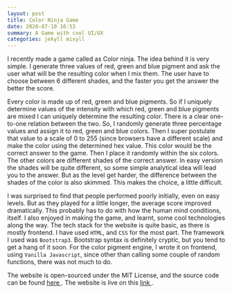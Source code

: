 ```yaml
---
layout: post
title: Color Ninja Game
date: 2020-07-10 16:53
summary: A Game with cool UI/UX
categories: jekyll mixyll
---
```


I recently made a game called as Color ninja. The idea behind it is very simple. I generate three values of red, green and blue pigment and ask the user what will be the resulting color when I mix them. The user have to choose between 6 different shades, and the faster you get the answer the better the score.

Every color is made up of red, green and blue pigments. So if I uniquely determine values of the intensity with which red, green and blue pigments are mixed I can uniquely determine the resulting color. There is a clear one-to-one relation between the two. So, I randomly generate three percentage values and assign it to red, green and blue colors. Then I super postulate that value to a scale of 0 to 255 (since browsers have a different scale) and make the color using the determined hex value. This color would be the correct answer to the game. Then I place it randomly within the six colors. The other colors are different shades of the correct answer. In easy version the shades will be quite different, so some simple analytical idea will lead you to the answer. But as the level get harder, the difference between the shades of the color is also skimmed. This makes the choice, a little difficult.

I was surprised to find that people performed poorly initially, even on easy levels. But as they played for a little longer, the average score improved dramatically. This probably has to do with how the human mind conditions, itself. I also enjoyed in making the game, and learnt, some cool technologies along the way. The tech stack for the website is quite basic, as there is mostly frontend. I have used `HTML`, and `CSS` for the most part. The framework I used was `Bootstrap3`. Bootstrap syntax is definitely cryptic, but you tend to get a hang of it soon. For the color pigment engine, I wrote it on frontend, using `Vanilla Javascript`, since other than calling some couple of random functions, there was not much to do.

The website is open-sourced under the MIT License, and the source code can be found <a href="https://github.com/kartikeytewari/Color-Ninja"> here </a>. The website is live on this <a href="https://kartikeytewari.github.io/Color-Ninja/"> link </a>.
